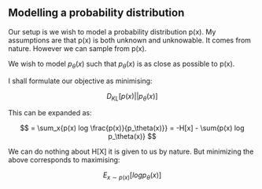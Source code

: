 ## Modelling a probability distribution

Our setup is we wish to model a probability distribution p(x). My assumptions are that p(x) is both unknown and unknowable. It comes from nature. However we can sample from p(x).

We wish to model $p_\theta(x)$ such that $p_\theta(x)$ is as close as possible to p(x).

I shall formulate our objective as minimising:

$$
D_{KL}[p(x)||p_\theta(x)]
$$

This can be expanded as:

$$
= \sum_x{p(x) log \frac{p(x)}{p_\theta(x)}} = -H[x] - \sum{p(x) log p_\theta(x)}
$$

We can do nothing about H[X] it is given to us by nature. But minimizing the above corresponds to maximising:

$$
E_{x \sim p(x)}[log p_\theta(x)]
$$
